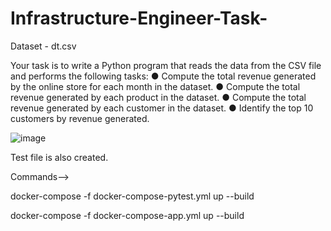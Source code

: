 # Infrastructure-Engineer-Task-

Dataset - dt.csv

Your task is to write a Python program that reads the data from the CSV file and performs
the following tasks:
● Compute the total revenue generated by the online store for each month in the dataset.
● Compute the total revenue generated by each product in the dataset.
● Compute the total revenue generated by each customer in the
dataset.
● Identify the top 10 customers by revenue generated.


![image](https://github.com/user-attachments/assets/b015ddec-e116-4a56-94c2-6d961cab4596)


Test file is also created.

Commands-->

docker-compose -f 
docker-compose-pytest.yml up --build

docker-compose -f 
docker-compose-app.yml up --build


